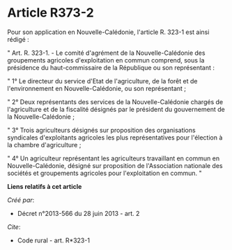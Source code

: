 # Article R373-2

Pour son application en Nouvelle-Calédonie, l'article R. 323-1 est ainsi rédigé : 

" Art. R. 323-1. - Le comité d'agrément de la Nouvelle-Calédonie des groupements agricoles d'exploitation en commun comprend,
sous la présidence du haut-commissaire de la République ou son représentant : 

" 1° Le directeur du service d'Etat de l'agriculture, de la forêt et de l'environnement en Nouvelle-Calédonie, ou son
représentant ; 

" 2° Deux représentants des services de la Nouvelle-Calédonie chargés de l'agriculture et de la fiscalité désignés par le
président du gouvernement de la Nouvelle-Calédonie ; 

" 3° Trois agriculteurs désignés sur proposition des organisations syndicales d'exploitants agricoles les plus
représentatives pour l'élection à la chambre d'agriculture ; 

" 4° Un agriculteur représentant les agriculteurs travaillant en commun en Nouvelle-Calédonie, désigné sur proposition de
l'Association nationale des sociétés et groupements agricoles pour l'exploitation en commun. "

**Liens relatifs à cet article**

_Créé par_:

  - Décret n°2013-566 du 28 juin 2013 - art. 2

_Cite_:

  - Code rural - art. R*323-1
